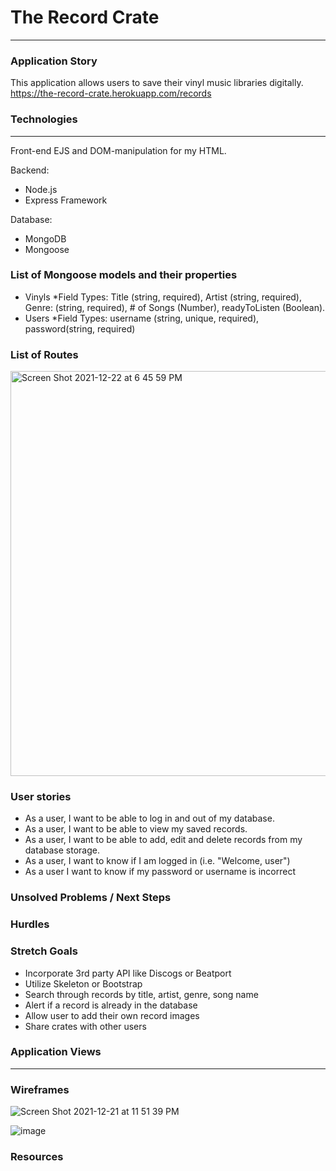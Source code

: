# The Record Crate
-----------------

### Application Story

This application allows users to save their vinyl music libraries digitally.  
https://the-record-crate.herokuapp.com/records

### Technologies
-----------------
Front-end
EJS and DOM-manipulation for my HTML.

Backend: 
- Node.js
- Express Framework

Database: 
- MongoDB
- Mongoose

### List of Mongoose models and their properties

* Vinyls
   *Field Types: Title (string, required), Artist (string, required), Genre: (string, required), # of Songs (Number), readyToListen (Boolean).
*  Users
  *Field Types: username (string, unique, required), password(string, required)


### List of Routes
<img width="648" alt="Screen Shot 2021-12-22 at 6 45 59 PM" src="https://media.git.generalassemb.ly/user/38857/files/b9135800-6357-11ec-9158-22feac1dff1b">


### User stories
* As a user, I want to be able to log in and out of my database.
* As a user, I want to be able to view my saved records.
* As a user, I want to be able to add, edit and delete records from my database storage.
* As a user, I want to know if I am logged in (i.e. "Welcome, user")
* As a user I want to know if my password or username is incorrect


### Unsolved Problems / Next Steps


### Hurdles

### Stretch Goals

* Incorporate 3rd party API like Discogs or Beatport
* Utilize Skeleton or Bootstrap
* Search through records by title, artist, genre, song name
* Alert if a record is already in the database
* Allow user to add their own record images
* Share crates with other users


### Application Views
----------------------

### Wireframes
![Screen Shot 2021-12-21 at 11 51 39 PM](https://media.git.generalassemb.ly/user/38857/files/b285e000-6359-11ec-9413-187eb6cc1467)

![image](https://wireframe.cc/V4hRP3)


### Resources





